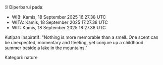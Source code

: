 ⏰ Diperbarui pada:
- WIB: Kamis, 18 September 2025 16.27.38 UTC
- WITA: Kamis, 18 September 2025 17.27.38 UTC
- WIT: Kamis, 18 September 2025 18.27.38 UTC

Kutipan Inspiratif:
"Nothing is more memorable than a smell. One scent can be unexpected, momentary and fleeting, yet conjure up a childhood summer beside a lake in the mountains."


Kategori: nature

